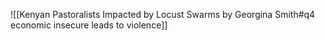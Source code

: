 ![[Kenyan Pastoralists Impacted by Locust Swarms by Georgina Smith#q4 economic insecure leads to violence]]